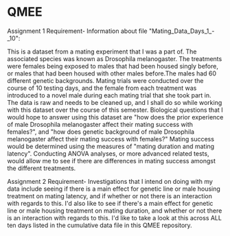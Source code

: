 # QMEE
Assignment 1 Requirement-
Information about file "Mating_Data_Days_1_-_10": 

This is a dataset from a mating experiment that I was a part of. The associated species was known as Drosophila melanogaster. The treatments were females being exposed to males that had been housed singly before, or males that had been housed with other males before.The males had 60 different genetic backgrounds. Mating trials were conducted over the course of 10 testing days, and the female from each treatment was introduced to a novel male during each mating trial that she took part in. The data is raw and needs to be cleaned up, and I shall do so while working with this dataset over the course of this semester. Biological questions that I would hope to answer using this dataset are "how does the prior experience of male Drosophila melanogaster affect their mating success with females?", and "how does genetic background of male Drosophila melanogaster affect their mating success with females?" Mating success would be determined using the measures of "mating duration and mating latency". Conducting ANOVA analyses, or more advanced related tests, would allow me to see if there are differences in mating success amongst the different treatments. 

Assignment 2 Requirement-
Investigations that I intend on doing with my data include seeing if there is a main effect for genetic line or male housing treatment on mating latency, and if whether or not there is an interaction with regards to this. I'd also like to see if there's a main effect for genetic line or male housing treatment on mating duration, and whether or not there is an interaction with regards to this. I'd like to take a look at this across ALL ten days listed in the cumulative data file in this QMEE repository. 


